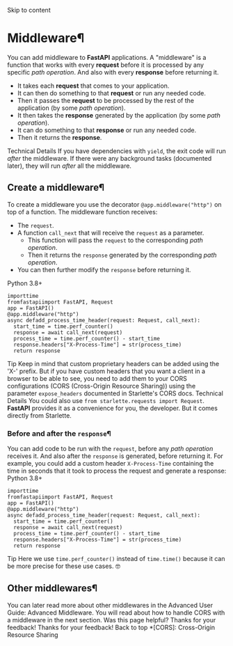 Skip to content 
# Middleware¶
You can add middleware to **FastAPI** applications.
A "middleware" is a function that works with every **request** before it is processed by any specific _path operation_. And also with every **response** before returning it.
  * It takes each **request** that comes to your application.
  * It can then do something to that **request** or run any needed code.
  * Then it passes the **request** to be processed by the rest of the application (by some _path operation_).
  * It then takes the **response** generated by the application (by some _path operation_).
  * It can do something to that **response** or run any needed code.
  * Then it returns the **response**.


Technical Details
If you have dependencies with `yield`, the exit code will run _after_ the middleware.
If there were any background tasks (documented later), they will run _after_ all the middleware.
## Create a middleware¶
To create a middleware you use the decorator `@app.middleware("http")` on top of a function.
The middleware function receives:
  * The `request`.
  * A function `call_next` that will receive the `request` as a parameter.
    * This function will pass the `request` to the corresponding _path operation_.
    * Then it returns the `response` generated by the corresponding _path operation_.
  * You can then further modify the `response` before returning it.


Python 3.8+
```
importtime
fromfastapiimport FastAPI, Request
app = FastAPI()
@app.middleware("http")
async defadd_process_time_header(request: Request, call_next):
  start_time = time.perf_counter()
  response = await call_next(request)
  process_time = time.perf_counter() - start_time
  response.headers["X-Process-Time"] = str(process_time)
  return response

```

Tip
Keep in mind that custom proprietary headers can be added using the 'X-' prefix.
But if you have custom headers that you want a client in a browser to be able to see, you need to add them to your CORS configurations (CORS (Cross-Origin Resource Sharing)) using the parameter `expose_headers` documented in Starlette's CORS docs.
Technical Details
You could also use `from starlette.requests import Request`.
**FastAPI** provides it as a convenience for you, the developer. But it comes directly from Starlette.
### Before and after the `response`¶
You can add code to be run with the `request`, before any _path operation_ receives it.
And also after the `response` is generated, before returning it.
For example, you could add a custom header `X-Process-Time` containing the time in seconds that it took to process the request and generate a response:
Python 3.8+
```
importtime
fromfastapiimport FastAPI, Request
app = FastAPI()
@app.middleware("http")
async defadd_process_time_header(request: Request, call_next):
  start_time = time.perf_counter()
  response = await call_next(request)
  process_time = time.perf_counter() - start_time
  response.headers["X-Process-Time"] = str(process_time)
  return response

```

Tip
Here we use `time.perf_counter()` instead of `time.time()` because it can be more precise for these use cases. 🤓
## Other middlewares¶
You can later read more about other middlewares in the Advanced User Guide: Advanced Middleware.
You will read about how to handle CORS with a middleware in the next section.
Was this page helpful? 
Thanks for your feedback! 
Thanks for your feedback! 
Back to top 
  *[CORS]: Cross-Origin Resource Sharing
